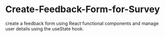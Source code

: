 # Create-Feedback-Form-for-Survey
 create a feedback form using React functional components and manage user details using the useState hook.
